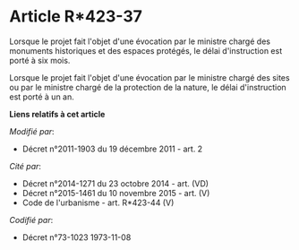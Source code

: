 # Article R*423-37

Lorsque le projet fait l'objet d'une évocation par le ministre chargé des monuments historiques et des espaces protégés, le
délai d'instruction est porté à six mois.

Lorsque le projet fait l'objet d'une évocation par le ministre chargé des sites ou par le ministre chargé de la protection de
la nature, le délai d'instruction est porté à un an.

**Liens relatifs à cet article**

_Modifié par_:

  - Décret n°2011-1903 du 19 décembre 2011 - art. 2

_Cité par_:

  - Décret n°2014-1271 du 23 octobre 2014 - art. (VD)
  - Décret n°2015-1461 du 10 novembre 2015 - art. (V)
  - Code de l'urbanisme - art. R*423-44 (V)

_Codifié par_:

  - Décret n°73-1023 1973-11-08
